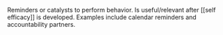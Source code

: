 Reminders or catalysts to perform behavior. Is useful/relevant after [[self efficacy]] is developed.  Examples include calendar reminders and accountability partners.

